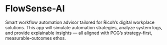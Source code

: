 # FlowSense-AI
Smart workflow automation advisor tailored for Ricoh’s digital workplace solutions. This app will simulate automation strategies, analyze system logs, and provide explainable insights — all aligned with PCG’s strategy-first, measurable-outcomes ethos.

